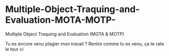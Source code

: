 # Multiple-Object-Traquing-and-Evaluation-MOTA-MOTP-
Multiple Object Traquing and Evaluation (MOTA &amp; MOTP)

Tu es encore venu plagier mon travail ? Rentre comme tu es venu, ça te rate le tour ci
